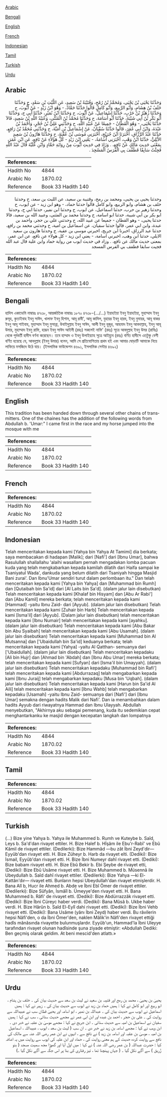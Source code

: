 [Arabic](#arabic)

[Bengali](#bengali)

[English](#english)

[French](#french)

[Indonesian](#indonesian)

[Tamil](#tamil)

[Turkish](#turkish)

[Urdu](#urdu)

## Arabic


<div dir="rtl" lang="ar" style={{fontSize:'larger',backgroundColor:'#f8f9fa',padding:20}}>
وَحَدَّثَنَا يَحْيَى بْنُ يَحْيَى، وَمُحَمَّدُ بْنُ رُمْحٍ، وَقُتَيْبَةُ بْنُ سَعِيدٍ، عَنِ اللَّيْثِ بْنِ سَعْدٍ، ح وَحَدَّثَنَا خَلَفُ بْنُ هِشَامٍ، وَأَبُو الرَّبِيعِ، وَأَبُو كَامِلٍ قَالُوا حَدَّثَنَا حَمَّادٌ، - وَهُوَ ابْنُ زَيْدٍ - عَنْ أَيُّوبَ، ح وَحَدَّثَنَا زُهَيْرُ بْنُ حَرْبٍ، حَدَّثَنَا إِسْمَاعِيلُ، عَنْ أَيُّوبَ، ح وَحَدَّثَنَا ابْنُ نُمَيْرٍ، حَدَّثَنَا أَبِي ح، وَحَدَّثَنَا أَبُو بَكْرِ بْنُ أَبِي شَيْبَةَ، حَدَّثَنَا أَبُو أُسَامَةَ، ح وَحَدَّثَنَا مُحَمَّدُ بْنُ الْمُثَنَّى، وَعُبَيْدُ اللَّهِ بْنُ سَعِيدٍ، قَالاَ حَدَّثَنَا يَحْيَى، - وَهُوَ الْقَطَّانُ - جَمِيعًا عَنْ عُبَيْدِ اللَّهِ، ح وَحَدَّثَنِي عَلِيُّ بْنُ حُجْرٍ، وَأَحْمَدُ بْنُ عَبْدَةَ، وَابْنُ أَبِي عُمَرَ، قَالُوا حَدَّثَنَا سُفْيَانُ، عَنْ إِسْمَاعِيلَ بْنِ أُمَيَّةَ، ح وَحَدَّثَنِي مُحَمَّدُ بْنُ رَافِعٍ، حَدَّثَنَا عَبْدُ الرَّزَّاقِ، أَخْبَرَنَا ابْنُ جُرَيْجٍ، أَخْبَرَنِي مُوسَى بْنُ عُقْبَةَ، ح وَحَدَّثَنَا هَارُونُ بْنُ سَعِيدٍ الأَيْلِيُّ، حَدَّثَنَا ابْنُ وَهْبٍ، أَخْبَرَنِي أُسَامَةُ، - يَعْنِي ابْنَ زَيْدٍ - كُلُّ هَؤُلاَءِ عَنْ نَافِعٍ، عَنِ ابْنِ عُمَرَ، بِمَعْنَى حَدِيثِ مَالِكٍ عَنْ نَافِعٍ، ‏.‏ وَزَادَ فِي حَدِيثِ أَيُّوبَ مِنْ رِوَايَةِ حَمَّادٍ وَابْنِ عُلَيَّةَ قَالَ عَبْدُ اللَّهِ فَجِئْتُ سَابِقًا فَطَفَّفَ بِي الْفَرَسُ الْمَسْجِدَ ‏.‏
</div>
<div style={{backgroundColor:'#f8f9fa',padding:20, marginBottom: 10}}><table> <thead> <tr> <th>References:</th> <th></th> </tr> </thead> <tbody><tr><td>Hadith No</td><td>4844</td></tr><tr><td>Arabic No</td><td>1870.02</td></tr><tr><td>Reference</td><td>Book 33 Hadith 140</td></tr></tbody></table></div>


<div dir="rtl" lang="ar" style={{fontSize:'larger',backgroundColor:'#f8f9fa',padding:20}}>
وحدثنا يحيى بن يحيى، ومحمد بن رمح، وقتيبة بن سعيد، عن الليث بن سعد، ح وحدثنا خلف بن هشام، وابو الربيع، وابو كامل قالوا حدثنا حماد، - وهو ابن زيد - عن ايوب، ح وحدثنا زهير بن حرب، حدثنا اسماعيل، عن ايوب، ح وحدثنا ابن نمير، حدثنا ابي ح، وحدثنا ابو بكر بن ابي شيبة، حدثنا ابو اسامة، ح وحدثنا محمد بن المثنى، وعبيد الله بن سعيد، قالا حدثنا يحيى، - وهو القطان - جميعا عن عبيد الله، ح وحدثني علي بن حجر، واحمد بن عبدة، وابن ابي عمر، قالوا حدثنا سفيان، عن اسماعيل بن امية، ح وحدثني محمد بن رافع، حدثنا عبد الرزاق، اخبرنا ابن جريج، اخبرني موسى بن عقبة، ح وحدثنا هارون بن سعيد الايلي، حدثنا ابن وهب، اخبرني اسامة، - يعني ابن زيد - كل هولاء عن نافع، عن ابن عمر، بمعنى حديث مالك عن نافع، . وزاد في حديث ايوب من رواية حماد وابن علية قال عبد الله فجيت سابقا فطفف بي الفرس المسجد
</div>
<div style={{backgroundColor:'#f8f9fa',padding:20, marginBottom: 10}}><table> <thead> <tr> <th>References:</th> <th></th> </tr> </thead> <tbody><tr><td>Hadith No</td><td>4844</td></tr><tr><td>Arabic No</td><td>1870.02</td></tr><tr><td>Reference</td><td>Book 33 Hadith 140</td></tr></tbody></table></div>

## Bengali


<div dir="ltr" lang="bn" style={{fontSize:'larger',backgroundColor:'#f8f9fa',padding:20}}>
হাদিস একাডেমি নাম্বারঃ ৪৭৩৮, আন্তর্জাতিক নাম্বারঃ ১৮৭০ ৪৭৩৮-(.../...) ইয়াহইয়া ইবনু ইয়াহইয়া, মুহাম্মাদ ইবনু রুমূহ, কুতাইবাহ ইবনু সাঈদ, খালাফ ইবনু হিশাম, আবূ রাবী', আবূ কামিল, যুহায়র ইবনু হারব, ইবনু নুমায়র, আবূ বাকর ইবনু আবূ শাইবাহ, মুহাম্মাদ ইবনু মুসান্না, উবাইদুল্লাহ ইবনু সাঈদ, আলী ইবনু হুজুর, আহমাদ ইবনু আবদাল্লাহ, ইবনু আবূ উমার, মুহাম্মাদ ইবনু রাফি, হারূন ইবনু সাঈদ আইলী (রহঃ) সকলেই নাফি' (রহঃ) সূত্রে আবদুল্লাহ ইবনু উমর (রাযিঃ) থেকে পূর্ববর্তী হাদীস বর্ণনা করেছেন। তবে হাম্মাদ ও ইবনু উলাইয়্যাহ সূত্রে আইয়্যুব (রহঃ) বর্ণিত হাদীসে এতটুকু বেশী বর্ণিত হয়েছে যে, আবদুল্লাহ (ইবনু উমার) বলেন, আমি সে প্রতিযোগিতায় প্রথম হই এবং আমার ঘোড়াটি আমাকে নিয়ে লাফিয়ে মসজিদে উঠে যায়। (ইসলামিক ফাউন্ডেশন ৪৬৯১, ইসলামিক সেন্টার ৪৬৯২)
</div>
<div style={{backgroundColor:'#f8f9fa',padding:20, marginBottom: 10}}><table> <thead> <tr> <th>References:</th> <th></th> </tr> </thead> <tbody><tr><td>Hadith No</td><td>4844</td></tr><tr><td>Arabic No</td><td>1870.02</td></tr><tr><td>Reference</td><td>Book 33 Hadith 140</td></tr></tbody></table></div>

## English


<div dir="ltr" lang="en" style={{fontSize:'larger',backgroundColor:'#f8f9fa',padding:20}}>
This tradition has been handed down through several other chains of transmitters. One of the chaines has the addition of the following words from Abdullah b. 'Umar:" I came first in the race and my horse jumped into the mosque with me
</div>
<div style={{backgroundColor:'#f8f9fa',padding:20, marginBottom: 10}}><table> <thead> <tr> <th>References:</th> <th></th> </tr> </thead> <tbody><tr><td>Hadith No</td><td>4844</td></tr><tr><td>Arabic No</td><td>1870.02</td></tr><tr><td>Reference</td><td>Book 33 Hadith 140</td></tr></tbody></table></div>

## French


<div dir="ltr" lang="fr" style={{fontSize:'larger',backgroundColor:'#f8f9fa',padding:20}}>

</div>
<div style={{backgroundColor:'#f8f9fa',padding:20, marginBottom: 10}}><table> <thead> <tr> <th>References:</th> <th></th> </tr> </thead> <tbody><tr><td>Hadith No</td><td>4844</td></tr><tr><td>Arabic No</td><td>1870.02</td></tr><tr><td>Reference</td><td>Book 33 Hadith 140</td></tr></tbody></table></div>

## Indonesian


<div dir="ltr" lang="id" style={{fontSize:'larger',backgroundColor:'#f8f9fa',padding:20}}>
Telah menceritakan kepada kami [Yahya bin Yahya At Tamimi] dia berkata; saya membacakan di hadapan [Malik]; dari [Nafi'] dari [Ibnu Umar], bahwa Rasulullah shallallahu 'alaihi wasallam pernah mengadakan lomba pacuan kuda yang telah mengkabarkan kepada kamilah dilatih dari Haifa sampai ke Tsaniyatul Wada', dankuda yang belum dilatih dari Tsaniyah hingga Masjid Bani zurai'. Dan Ibnu'Umar sendiri turut dalam perlombaan itu." Dan telah menceritakan kepada kami [Yahya bin Yahya] dan [Muhammad bin Rumh] dan [Qutaibah bin Sa'id] dari [Al Laits bin Sa'd]. (dalam jalur lain disebutkan) Telah menceritakan kepada kami [Khalaf bin Hisyam] dan [Abu Ar Rabi'] dan [Abu Kamil] mereka berkata; telah menceritakan kepada kami [Hammad] -yaitu Ibnu Zaid- dari [Ayyub]. (dalam jalur lain disebutkan) Telah menceritakan kepada kami [Zuhair bin Harb] Telah menceritakan kepada kami [Isma'il] dari [Ayyub]. (Dalam jalur lain disebutkan) telah menceritakan kepada kami [Ibnu Numair] telah menceritakan kepada kami [ayahku]. (dalam jalur lain disebutkan) Telah menceritakan kepada kami [Abu Bakar bin Abu Syaibah] telah menceritakan kepada kami [Abu Usamah]. (dalam jalur lain disebutkan) Telah menceritakan kepada kami [Muhammad bin Al Mutsanna] dan ['Ubaidullah bin Sa'id] keduanya berkata; telah menceritakan kepada kami [Yahya] -yaitu Al Qatthan- semuanya dari ['Ubaidullah]. (dalam jalur lain disebutkan) Telah menceritakan kepadaku [Ali bin Hujr] dan [Ahmad bin 'Abdah] dan [Ibnu Abu Umar] mereka berkata; telah menceritakan kepada kami [Sufyan] dari [Isma'il bin Umayyah]. (dalam jalur lain disebutkan) Telah menceritakan kepadaku [Muhammad bin Rafi'] telah menceritakan kepada kami [Abdurrazaq] telah mengabarkan kepada kami [Ibnu Juraij] telah mengabarkan kepadaku [Musa bin 'Uqbah]. (dalam jalur lain disebutkan) Telah menceritakan kepada kami [Harun bin Sa'id Al Aili] telah menceritakan kepada kami [Ibnu Wahb] telah mengabarkan kepadaku [Usamah] -yaitu Ibnu Zaid- semuanya dari [Nafi'] dari [Ibnu Umar] semakna dengan hadits Malik dari Nafi'. Dan ia menambahkan dalam hadits Ayyub dari riwayatnya Hammad dan Ibnu Ulayyah. Abdullah menyebutkan, "Akhirnya aku sebagai pemenang, kuda itu sedemikian cepat menghantarkanku ke masjid dengan kecepatan langkah dan lompatnya
</div>
<div style={{backgroundColor:'#f8f9fa',padding:20, marginBottom: 10}}><table> <thead> <tr> <th>References:</th> <th></th> </tr> </thead> <tbody><tr><td>Hadith No</td><td>4844</td></tr><tr><td>Arabic No</td><td>1870.02</td></tr><tr><td>Reference</td><td>Book 33 Hadith 140</td></tr></tbody></table></div>

## Tamil


<div dir="ltr" lang="ta" style={{fontSize:'larger',backgroundColor:'#f8f9fa',padding:20}}>

</div>
<div style={{backgroundColor:'#f8f9fa',padding:20, marginBottom: 10}}><table> <thead> <tr> <th>References:</th> <th></th> </tr> </thead> <tbody><tr><td>Hadith No</td><td>4844</td></tr><tr><td>Arabic No</td><td>1870.02</td></tr><tr><td>Reference</td><td>Book 33 Hadith 140</td></tr></tbody></table></div>

## Turkish


<div dir="ltr" lang="tr" style={{fontSize:'larger',backgroundColor:'#f8f9fa',padding:20}}>
(…) Bize yine Yahya b. Yahya ile Muhammed b. Rumh ve Kuteybe b. Saîd, Leys b. Sa'd'dan rivayet ettiler. H. Bize Halef b. Hİşâm ile Ebu'r-Rabî' ve Ebû Kâmil de rivayet ettiler. (Dedilerki): Bize Hammâd —bu zât İbni Zeyd'dir— Eyyûb'dan rivayet etti. H. Bize Züheyr b. Harb da rivayet elti. (Dediki): Bize İsmail, Eyyûb'dan rivayet etti. H. Bize İbni Numeyr dahî rivayet etti. (Dediki): Bize babam rivayet etti. H. Bize Ebû Bekir b. Ebi Şeybe de rivayet etti, (Dediki): Bize Ebû Usâme rivayet etti. H. Bize Muhammed b. Müsennâ ile Ubeydullah b. Saîd dahî rivayet ettiler. (Dedilerki): Bize Yahya —ki El-Kattân'dır— rivayet etti. Bunların hepsi Ubeydullah'dan rivayet etmişlerdir. H. Bana Alî b, Hucr ile Ahmed b. Abde ve İbni Ebî Ömer de rivayet ettiler. (Dedilerki): Bize Süfyân, İsmâîl b. Ümeyye'den rivayet etti. H. Bana Muhammed b. Râfi' de rivayet etti. (Dediki): Bize Abdürrazzâk rivayet etti. (Dediki): Bize İbni Cüreyc haber verdi. (Dediki): Bana Mûsâ b. Ukbe haber verdi. H. Bize Hârûn b. Saîd El-Eylî dahi rivayet etti. (Dediki): Bize İbni Vehb rivayet etti. (Dediki): Bana Usâme (yânı İbni Zeyd) haber verdi. Bu râvilerin hepsi Nâfi'den, o da İbni Ömer'den, naklen Mâlik'in Nâfi'den rivayet ettiği hadîs mânâsında rivayette bulunmuşlardır. Eyyûb'un, Hammad'la İbni Uleyye tarafından rivayet olunan hadîsinde şuna ziyade etmiştir: «Abdullah Dediki: Ben geçmiş olarak geldim. At beni mescid'den atlattı.»
</div>
<div style={{backgroundColor:'#f8f9fa',padding:20, marginBottom: 10}}><table> <thead> <tr> <th>References:</th> <th></th> </tr> </thead> <tbody><tr><td>Hadith No</td><td>4844</td></tr><tr><td>Arabic No</td><td>1870.02</td></tr><tr><td>Reference</td><td>Book 33 Hadith 140</td></tr></tbody></table></div>

## Urdu


<div dir="rtl" lang="ur" style={{fontSize:'larger',backgroundColor:'#f8f9fa',padding:20}}>
یحییٰ بن یحییٰ ، محمد بن رمح اور قتیبہ بن سعید نے لیث بن سعد سے حدیث بیان کی ۔ خلف بن ہشام ، ابو ربیع اور ابو کامل نے کہا : ہمیں حماد بن زید نے ایوب سے حدیث بیان کی ۔ زہیر نے کہا : ہمیں اسماعیل نے ایوب سے حدیث بیان کی ۔ عبداللہ بن نمیر ، ابو اسامہ اور یحییٰ قطان سب نے عبیداللہ سے روایت کی ۔ علی بن حجر ، احمد بن عبدہ اور ابن ابی عمر نے مجھے حدیث سنائی ، سب نے کہا : ہمیں سفیان نے اسماعیل بن امیہ سے حدیث سنائی ۔ ابن جریج نے کہا : مجھے موسیٰ بن عقبہ نے خبر دی ۔ ابن وہب نے کہا : مجھے اسامہ بن زید نے خبر دی ۔ ان سب ( لیث بن سعد ، ایوب ، عبیداللہ ، اسماعیل بن امیہ ، موسیٰ بن عقبہ اور اسامہ بن زید ) نے نافع سے ، انہوں نے ابن عمر رضی اللہ عنہ سے مالک کی نافع سے روایت کردہ حدیث کے ہم معنی روایت کی ، حماد اور ابن علیہ کی ایوب سے روایت میں یہ اضافہ کیا : حضرت عبداللہ ( بن عمر رضی اللہ عنہ ) نے کہا : میں اول آیا اور گھوڑا مجھ سمیت مسجد ( بنو زُریق ) سے آگے نکل گیا ۔ ( جہاں پہنچنا تھا ، تیز رفتاری کی بنا پر اس جگہ سے آگے نکل گیا ۔)
</div>
<div style={{backgroundColor:'#f8f9fa',padding:20, marginBottom: 10}}><table> <thead> <tr> <th>References:</th> <th></th> </tr> </thead> <tbody><tr><td>Hadith No</td><td>4844</td></tr><tr><td>Arabic No</td><td>1870.02</td></tr><tr><td>Reference</td><td>Book 33 Hadith 140</td></tr></tbody></table></div>